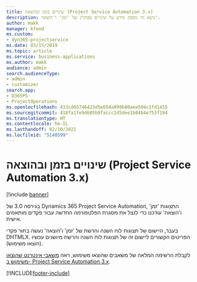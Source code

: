 ```yaml
---
title: שינויים בזמן ובהוצאה (Project Service Automation 3.x)
description: נושא זה מספק מידע על שינויים בפתרון של 'זמן' ו'הוצאה'.
author: makk
manager: kfend
ms.custom:
- dyn365-projectservice
ms.date: 03/15/2019
ms.topic: article
ms.service: business-applications
ms.author: makk
audience: admin
search.audienceType:
- admin
- customizer
search.app:
- D365PS
- ProjectOperations
ms.openlocfilehash: 433cd05746423d5e654a999b80aee594c1fd1455
ms.sourcegitcommit: 418fa1fe9d605b8faccc2d5dee1b04b4e753f194
ms.translationtype: HT
ms.contentlocale: he-IL
ms.lasthandoff: 02/10/2021
ms.locfileid: "5148599"
---
```

# <a name="time-and-expense-changes-project-service-automation-3x"></a>שינויים בזמן ובהוצאה (Project Service Automation 3.x)

[!include [banner](../../includes/psa-now-project-operations.md)]

בגירסה 3.0 של Dynamics 365 Project Service Automation, התצוגות 'זמן' ו'הוצאה' עודכנו כדי לנצל את מסגרת הפלטפורמה החדשה עבור פקדים מותאמים אישית.

בעבר, היישום של תצוגות לוח השנה והרשת של 'זמן' ו'הוצאה' נעשה בתור פקדי DHTMLX. הפריטים הקשורים ליישום זה של תצוגות לוח השנה והרשת מיושנים עכשיו (הוצאו משימוש).

לקבלת הרשימה המלאה של משאבים שהוצאו משימוש, ראה [משאבי אינטרנט שהוצאו משימוש ב- Project Service Automation 3.x](web-resources-deprecated-v3.x.md).


[!INCLUDE[footer-include](../../includes/footer-banner.md)]